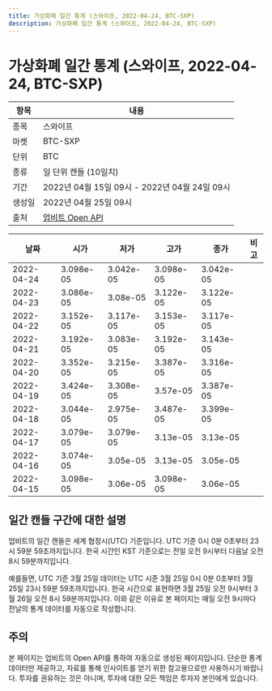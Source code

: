 ```yaml
---
title: 가상화폐 일간 통계 (스와이프, 2022-04-24, BTC-SXP)
description: 가상화폐 일간 통계 (스와이프, 2022-04-24, BTC-SXP)
---
```



가상화폐 일간 통계 (스와이프, 2022-04-24, BTC-SXP)
===

|항목|내용|
|--|--|
|종목|스와이프|
|마켓|BTC-SXP|
|단위|BTC|
|종류|일 단위 캔들 (10일치)|
|기간|2022년 04월 15일 09시 - 2022년 04월 24일 09시|
|생성일|2022년 04월 25일 09시|
|출처|[업비트 Open API](https://docs.upbit.com)|


|날짜|시가|저가|고가|종가|비고|
|--|--|--|--|--|--|
|2022-04-24|3.098e-05|3.042e-05|3.098e-05|3.042e-05|    |
|2022-04-23|3.086e-05|3.08e-05|3.122e-05|3.122e-05|    |
|2022-04-22|3.152e-05|3.117e-05|3.153e-05|3.117e-05|    |
|2022-04-21|3.192e-05|3.083e-05|3.192e-05|3.143e-05|    |
|2022-04-20|3.352e-05|3.215e-05|3.387e-05|3.316e-05|    |
|2022-04-19|3.424e-05|3.308e-05|3.57e-05|3.387e-05|    |
|2022-04-18|3.044e-05|2.975e-05|3.487e-05|3.399e-05|    |
|2022-04-17|3.079e-05|3.079e-05|3.13e-05|3.13e-05|    |
|2022-04-16|3.074e-05|3.05e-05|3.13e-05|3.05e-05|    |
|2022-04-15|3.098e-05|3.06e-05|3.098e-05|3.06e-05|    |


일간 캔들 구간에 대한 설명
---


업비트의 일간 캔들은 세계 협정시(UTC) 기준입니다. 
UTC 기준 0시 0분 0초부터 23시 59분 59초까지입니다. 
한국 시간인 KST 기준으로는 전일 오전 9시부터 다음날 오전 8시 59분까지입니다. 


예를들면, UTC 기준 3월 25일 데이터는 UTC 시준 3월 25일 0시 0분 0초부터 3월 25일 23시 59분 59초까지입니다. 
한국 시간으로 표현하면 3월 25일 오전 9시부터 3월 26일 오전 8시 59분까지입니다. 
이와 같은 이유로 본 페이지는 매일 오전 9시마다 전날의 통계 데이터를 자동으로 작성합니다. 


주의
---


본 페이지는 업비트의 Open API를 통하여 자동으로 생성된 페이지입니다. 
단순한 통계 데이터만 제공하고, 자료를 통해 인사이트를 얻기 위한 참고용으로만 사용하시기 바랍니다. 
투자를 권유하는 것은 아니며, 투자에 대한 모든 책임은 투자자 본인에게 있습니다. 
